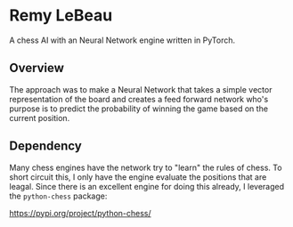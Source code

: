 # Remy LeBeau
A chess AI with an Neural Network engine written in PyTorch.

## Overview
The approach was to make a Neural Network that takes a simple vector representation of the board and creates a feed forward network who's purpose is to predict the probability of winning the game based on the current position.  

## Dependency
Many chess engines have the network try to "learn" the rules of chess.  To short circuit this, I only have the engine evaluate the positions that are leagal.  Since there is an excellent engine for doing this already, I leveraged the `python-chess` package:

https://pypi.org/project/python-chess/
